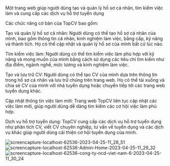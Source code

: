 Một trang web giúp người dùng tạo và quản lý hồ sơ cá nhân, tìm kiếm việc làm và cung cấp các dịch vụ hỗ trợ tuyển dụng

Các chức năng cơ bản của TopCV bao gồm:

  Tạo và quản lý hồ sơ cá nhân: Người dùng có thể tạo hồ sơ cá nhân của mình, bao gồm thông tin cá nhân, kinh nghiệm làm việc, bằng cấp, kỹ năng và thành tích. Họ có thể cập nhật và quản lý hồ sơ của mình bất cứ lúc nào.
  
  Tìm kiếm việc làm: Người dùng có thể tìm kiếm việc làm phù hợp với kỹ năng và mong muốn của mình bằng cách sử dụng các tiêu chí tìm kiếm như địa điểm, ngành nghề, mức lương và kinh nghiệm làm việc.
  
  Tạo và lưu trữ CV: Người dùng có thể tạo CV của mình dựa trên thông tin trong hồ sơ cá nhân và lưu trữ chúng trên trang web. Họ có thể tải xuống và chia sẻ CV của mình với nhà tuyển dụng hoặc chuyển tiếp tới các trang web tuyển dụng khác.
  
  Cập nhật thông tin việc làm mới: Trang web TopCV liên tục cập nhật các việc làm mới, giúp người dùng dễ dàng tìm kiếm các cơ hội việc làm phù hợp.
  
  Dịch vụ hỗ trợ tuyển dụng: TopCV cung cấp các dịch vụ hỗ trợ tuyển dụng như phân tích CV, viết CV chuyên nghiệp, tư vấn về tuyển dụng và các dịch vụ khác giúp người dùng cải thiện cơ hội tuyển dụng của mình.
  
![screencapture-localhost-62536-2023-04-25-11_28_51](https://user-images.githubusercontent.com/108291735/234176407-800ba815-84b6-4e46-b22a-47ecd366e472.png)
![screencapture-localhost-62536-Admin-Home-2023-04-25-11_29_32](https://user-images.githubusercontent.com/108291735/234176415-67c30dbb-2eef-48f2-9b3d-38039009c244.png)
![screencapture-localhost-62536-cong-ty-ncd-viet-nam-6-2023-04-25-11_30_24](https://user-images.githubusercontent.com/108291735/234176423-19ac3099-ace8-4225-bd25-8956f2858fa8.png)
